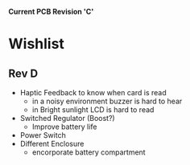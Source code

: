 **Current PCB Revision 'C'**

# Wishlist #
## Rev D ##

  * Haptic Feedback to know when card is read
    * in a noisy environment buzzer is hard to hear
    * in Bright sunlight LCD is hard to read
  * Switched Regulator (Boost?)
    * Improve battery life
  * Power Switch
  * Different Enclosure
    * encorporate battery compartment